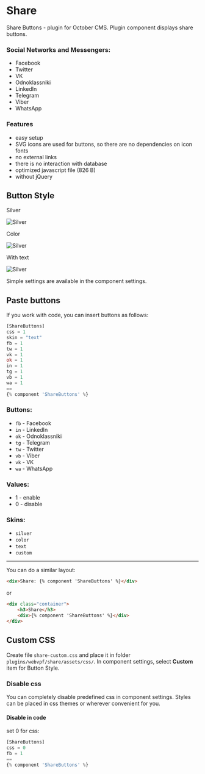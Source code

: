 # Share

Share Buttons - plugin for October CMS. Plugin component displays share buttons.

### Social Networks and Messengers:

- Facebook
- Twitter
- VK
- Odnoklassniki
- LinkedIn
- Telegram
- Viber
- WhatsApp

### Features

- easy setup
- SVG icons are used for buttons, so there are no dependencies on icon fonts
- no external links
- there is no interaction with database
- optimized javascript file (826 B)
- without jQuery

## Button Style

Silver

![Silver](https://user-images.githubusercontent.com/61043464/75198717-f57cc980-5769-11ea-97c6-539071d1cb4e.jpg)

Color

![Silver](https://user-images.githubusercontent.com/61043464/75198720-f7468d00-5769-11ea-9627-4d81da355d3b.jpg)

With text

![Silver](https://user-images.githubusercontent.com/61043464/75198725-fa417d80-5769-11ea-801f-beb789e474c5.jpg)


Simple settings are available in the component settings.

## Paste buttons

If you work with code, you can insert buttons as follows:

```php
[ShareButtons]
css = 1
skin = "text"
fb = 1
tw = 1
vk = 1
ok = 1
in = 1
tg = 1
vb = 1
wa = 1
==
{% component 'ShareButtons' %}
```

### Buttons:

- `fb` - Facebook
- `in` - LinkedIn
- `ok` - Odnoklassniki
- `tg` - Telegram
- `tw` - Twitter
- `vb` - Viber
- `vk` - VK
- `wa` - WhatsApp

### Values:

- 1 - enable
- 0 - disable

### Skins:

- `silver`
- `color`
- `text`
- `custom`

---

You can do a similar layout:

```html
<div>Share: {% component 'ShareButtons' %}</div>
```

or

```html
<div class="container">
    <h3>Share</h3>
    <div>{% component 'ShareButtons' %}</div>
</div>
```

## Custom CSS

Create file `share-custom.css` and place it in folder `plugins/webvpf/share/assets/css/`. In component settings, select **Custom** item for Button Style.

### Disable css

You can completely disable predefined css in component settings. Styles can be placed in css themes or wherever convenient for you.

#### Disable in code

set 0 for css:

```php
[ShareButtons]
css = 0
fb = 1
==
{% component 'ShareButtons' %}
```

